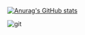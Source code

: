 [![Anurag's GitHub stats](https://github-readme-stats.vercel.app/api?username=Big_Beom)](https://github.com/anuraghazra/github-readme-stats)

![git](https://img.shields.io/badge/-Git-F05032?style=for-the-badge&logo=git&logoColor=ffffff)


